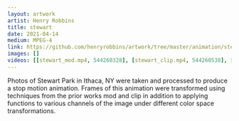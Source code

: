 ```yaml
---
layout: artwork
artist: Henry Robbins
title: stewart
date: 2021-04-14
medium: MPEG-4
link: https://github.com/henryrobbins/artwork/tree/master/animation/stewart
images: []
videos: [[stewart_mod.mp4, 544260328], [stewart_clip.mp4, 544260538], [stewart_rgb_chaos.mp4, 544260549], [stewart_pinches_chaos.mp4, 544260565], [stewart_film.mp4, 544732299]]
---
```

Photos of Stewart Park in Ithaca, NY were taken and processed to produce a stop
motion animation. Frames of this animation were transformed using techniques
from the prior works mod and clip in addition to applying functions to various
channels of the image under different color space transformations.

